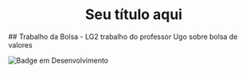 <h1 align="center"> Seu título aqui </h1>## Trabalho da Bolsa - LG2
trabalho do professor Ugo sobre bolsa de valores

































































































![Badge em Desenvolvimento](http://img.shields.io/static/v1?label=STATUS&message=EM%20DESENVOLVIMENTO&color=GREEN&style=for-the-badge)

